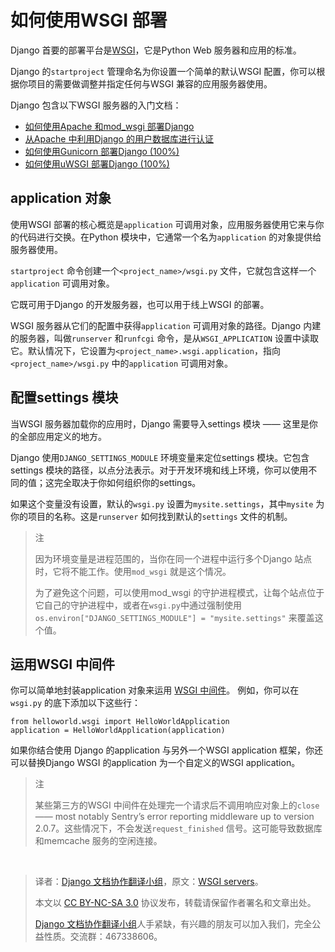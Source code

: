 # 如何使用WSGI 部署 #

Django 首要的部署平台是[WSGI](http://www.wsgi.org/)，它是Python Web 服务器和应用的标准。

Django 的`startproject` 管理命名为你设置一个简单的默认WSGI 配置，你可以根据你项目的需要做调整并指定任何与WSGI 兼容的应用服务器使用。

Django 包含以下WSGI 服务器的入门文档：

+ [如何使用Apache 和mod_wsgi 部署Django](http://python.usyiyi.cn/django/howto/deployment/wsgi/modwsgi.html)
+ [从Apache 中利用Django 的用户数据库进行认证](http://python.usyiyi.cn/django/howto/deployment/wsgi/apache-auth.html)
+ [如何使用Gunicorn 部署Django (100%)](http://python.usyiyi.cn/django/howto/deployment/wsgi/gunicorn.html)
+ [如何使用uWSGI 部署Django (100%)](http://python.usyiyi.cn/django/howto/deployment/wsgi/uwsgi.html)

## application 对象 ##

使用WSGI 部署的核心概览是`application` 可调用对象，应用服务器使用它来与你的代码进行交换。在Python 模块中，它通常一个名为`application` 的对象提供给服务器使用。

`startproject` 命令创建一个`<project_name>/wsgi.py` 文件，它就包含这样一个`application` 可调用对象。

它既可用于Django 的开发服务器，也可以用于线上WSGI 的部署。

WSGI 服务器从它们的配置中获得`application` 可调用对象的路径。Django 内建的服务器，叫做`runserver` 和`runfcgi` 命令，是从`WSGI_APPLICATION` 设置中读取它。默认情况下，它设置为`<project_name>.wsgi.application`，指向`<project_name>/wsgi.py` 中的`application` 可调用对象。

## 配置settings 模块 ##

当WSGI 服务器加载你的应用时，Django 需要导入settings 模块 —— 这里是你的全部应用定义的地方。

Django 使用`DJANGO_SETTINGS_MODULE` 环境变量来定位settings 模块。它包含settings 模块的路径，以点分法表示。对于开发环境和线上环境，你可以使用不同的值；这完全取决于你如何组织你的settings。

如果这个变量没有设置，默认的`wsgi.py` 设置为`mysite.settings`，其中`mysite` 为你的项目的名称。这是`runserver` 如何找到默认的`settings` 文件的机制。

> 注
>
> 因为环境变量是进程范围的，当你在同一个进程中运行多个Django 站点时，它将不能工作。使用`mod_wsgi` 就是这个情况。
>
> 为了避免这个问题，可以使用mod_wsgi 的守护进程模式，让每个站点位于它自己的守护进程中，或者在`wsgi.py`中通过强制使用`os.environ["DJANGO_SETTINGS_MODULE"] = "mysite.settings"` 来覆盖这个值。

## 运用WSGI 中间件 ##

你可以简单地封装application 对象来运用 [WSGI 中间件](https://www.python.org/dev/peps/pep-3333/#middleware-components-that-play-both-sides)。 例如，你可以在`wsgi.py` 的底下添加以下这些行：

```
from helloworld.wsgi import HelloWorldApplication
application = HelloWorldApplication(application)
```

如果你结合使用 Django 的application 与另外一个WSGI application 框架，你还可以替换Django WSGI 的application 为一个自定义的WSGI application。

> 注
>
> 某些第三方的WSGI 中间件在处理完一个请求后不调用响应对象上的`close` —— most notably Sentry’s error reporting middleware up to version 2.0.7。这些情况下，不会发送`request_finished` 信号。这可能导致数据库和memcache 服务的空闲连接。

&zwj;

> 译者：[Django 文档协作翻译小组](http://python.usyiyi.cn/django/index.html)，原文：[WSGI servers](https://docs.djangoproject.com/en/1.8/howto/deployment/wsgi/)。
>
> 本文以 [CC BY-NC-SA 3.0](http://creativecommons.org/licenses/by-nc-sa/3.0/cn/) 协议发布，转载请保留作者署名和文章出处。
>
> [Django 文档协作翻译小组](http://python.usyiyi.cn/django/index.html)人手紧缺，有兴趣的朋友可以加入我们，完全公益性质。交流群：467338606。

